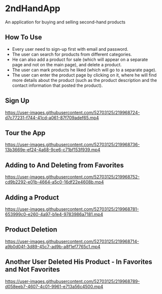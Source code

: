 # 2ndHandApp

An application for buying and selling second-hand products

## How To Use

* Every user need to sign-up first with email and password.
* The user can search for products from different categories.
* He can also add a product for sale (which will appear on a separate page and not on the main page), and delete a product.
* The user can mark products he liked (which will go to a separate page).
* The user can enter the product page by clicking on it, where he will find more details about the product (such as the product description and the contact information that posted the product).

## Sign Up 
https://user-images.githubusercontent.com/52703125/219968724-d7c77231-f744-41cd-a061-87f709adef65.mp4

## Tour the App
https://user-images.githubusercontent.com/52703125/219968736-13b3669e-ef24-4a68-9ce6-c71bf153f939.mp4

## Adding to And Deleting from Favorites
https://user-images.githubusercontent.com/52703125/219968752-cd9b2292-e01b-4664-a5c0-16df22e4608b.mp4

## Adding a Product
https://user-images.githubusercontent.com/52703125/219968781-653999c0-e260-4a97-b1e4-9783986a7181.mp4

## Product Deletion
https://user-images.githubusercontent.com/52703125/219968714-a9b0d04f-3d89-45c7-ad9b-a8f1ef7765c1.mp4

## Another User Deleted His Product - In Favorites and Not Favorites
https://user-images.githubusercontent.com/52703125/219968789-d058eeb7-4607-4c01-9961-e713a56c4500.mp4









